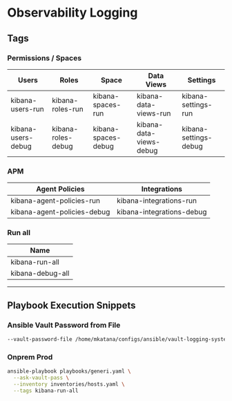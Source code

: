 # Observability Logging

## Tags

### Permissions / Spaces

| Users              | Roles              | Space               | Data Views              | Settings              |
|--------------------|--------------------|---------------------|-------------------------|-----------------------|
| kibana-users-run   | kibana-roles-run   | kibana-spaces-run   | kibana-data-views-run   | kibana-settings-run   |
| kibana-users-debug | kibana-roles-debug | kibana-spaces-debug | kibana-data-views-debug | kibana-settings-debug |

### APM

| Agent Policies              | Integrations              |
|-----------------------------|---------------------------|
| kibana-agent-policies-run   | kibana-integrations-run   |
| kibana-agent-policies-debug | kibana-integrations-debug |

### Run all

| Name             |
|------------------|
| kibana-run-all   |
| kibana-debug-all |

---

## Playbook Execution Snippets

### Ansible Vault Password from File

```bash
--vault-password-file /home/mkatana/configs/ansible/vault-logging-system.txt
```

### Onprem Prod

```bash
ansible-playbook playbooks/generi.yaml \
  --ask-vault-pass \
  --inventory inventories/hosts.yaml \
  --tags kibana-run-all
```